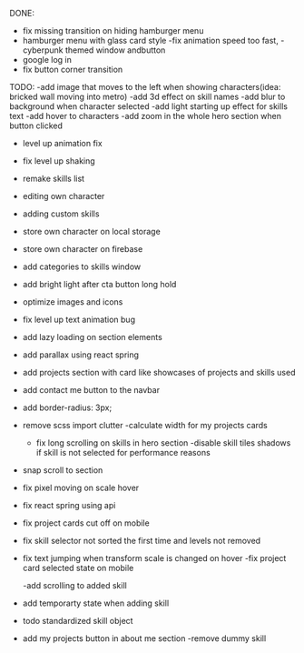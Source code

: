 DONE:

- fix missing transition on hiding hamburger menu
- hamburger menu with glass card style
  -fix animation speed too fast,
  -cyberpunk themed window andbutton
- google log in
- fix button corner transition

TODO:
-add image that moves to the left when showing characters(idea: bricked wall moving into metro)
-add 3d effect on skill names
-add blur to background when character selected
-add light starting up effect for skills text
-add hover to characters
-add zoom in the whole hero section when button clicked

- level up animation fix
- fix level up shaking
- remake skills list
- editing own character
- adding custom skills
- store own character on local storage
- store own character on firebase

- add categories to skills window
- add bright light after cta button long hold
- optimize images and icons
- fix level up text animation bug

- add lazy loading on section elements
- add parallax using react spring
- add projects section with card like showcases of projects and skills used
- add contact me button to the navbar
- add border-radius: 3px;
- remove scss import clutter
  -calculate width for my projects cards
  - fix long scrolling on skills in hero section
    -disable skill tiles shadows if skill is not selected for performance reasons
- snap scroll to section
- fix pixel moving on scale hover
- fix react spring using api
- fix project cards cut off on mobile
- fix skill selector not sorted the first time and levels not removed
- fix text jumping when transform scale is changed on hover
  -fix project card selected state on mobile

  -add scrolling to added skill

- add temporarty state when adding skill
- todo standardized skill object
- add my projects button in about me section
  -remove dummy skill
